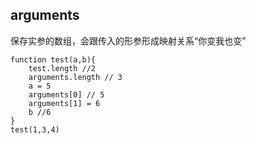 ## arguments
保存实参的数组，会跟传入的形参形成映射关系“你变我也变”
```
function test(a,b){
    test.length //2
    arguments.length // 3
    a = 5
    arguments[0] // 5
    arguments[1] = 6
    b //6
}
test(1,3,4)
```